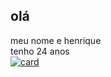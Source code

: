 ## olá
meu nome e henrique <br>
tenho 24 anos <br>
[![card](https://github-readme-stats.vercel.app/api?username=HenriquepSouza23&theme=default)](https://github.com/anuraghazra/github-readme-stats)
